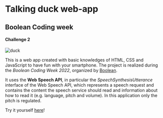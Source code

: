 # Talking duck web-app
## Boolean Coding week
#### Challenge 2

![duck](https://user-images.githubusercontent.com/63924911/174648040-ea937f33-958b-4f33-b0cf-d6b8bae52335.png)

This is a web app created with basic knowledges of HTML, CSS and JavaScript to have fun with your smartphone. The project is realized during the *Boolean Coding Week 2022*, organized by [Boolean](https://boolean.careers/).

It uses the **Web Speech API**, in particular the _SpeechSynthesisUtterance_ interface of the Web Speech API, which represents a speech request and contains the content the speech service should read and information about how to read it (e.g. language, pitch and volume). In this application only the pitch is regulated.

Try it yourself [here](https://duckbool.netlify.app)!

